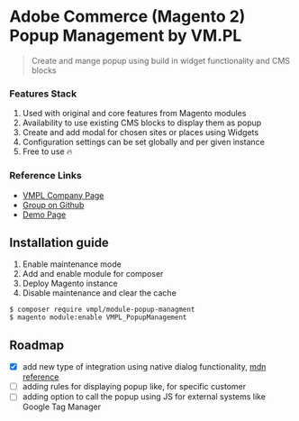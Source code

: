 # Adobe Commerce (Magento 2) Popup Management by VM.PL

> Create and mange popup using build in widget functionality and CMS blocks

### Features Stack

1. Used with original and core features from Magento modules
2. Availability to use existing CMS blocks to display them as popup
3. Create and add modal for chosen sites or places using Widgets
4. Configuration settings can be set globally and per given instance
5. Free to use 🔥

### Reference Links

* [VMPL Company Page](https://vm.pl/)
* [Group on Github](https://github.com/orgs/vmpl/teams/magento/)
* [Demo Page](https://demo-magento.vm.pl/)

## Installation guide

1. Enable maintenance mode
2. Add and enable module for composer
3. Deploy Magento instance
4. Disable maintenance and clear the cache

```shell
$ composer require vmpl/module-popup-managment
$ magento module:enable VMPL_PopupManagement
```

## Roadmap

- [x] add new type of integration using native dialog functionality, [mdn reference](https://developer.mozilla.org/en-US/docs/Web/HTML/Element/dialog)
- [ ] adding rules for displaying popup like, for specific customer
- [ ] adding option to call the popup using JS for external systems like Google Tag Manager
